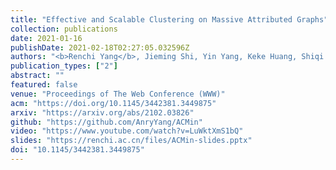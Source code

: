 ```yaml
---
title: "Effective and Scalable Clustering on Massive Attributed Graphs"
collection: publications
date: 2021-01-16
publishDate: 2021-02-18T02:27:05.032596Z
authors: "<b>Renchi Yang</b>, Jieming Shi, Yin Yang, Keke Huang, Shiqi Zhang, Xiaokui Xiao"
publication_types: ["2"]
abstract: ""
featured: false
venue: "Proceedings of The Web Conference (WWW)"
acm: "https://doi.org/10.1145/3442381.3449875"
arxiv: "https://arxiv.org/abs/2102.03826"
github: "https://github.com/AnryYang/ACMin"
video: "https://www.youtube.com/watch?v=LuWktXmS1bQ"
slides: "https://renchi.ac.cn/files/ACMin-slides.pptx"
doi: "10.1145/3442381.3449875"
---
```

